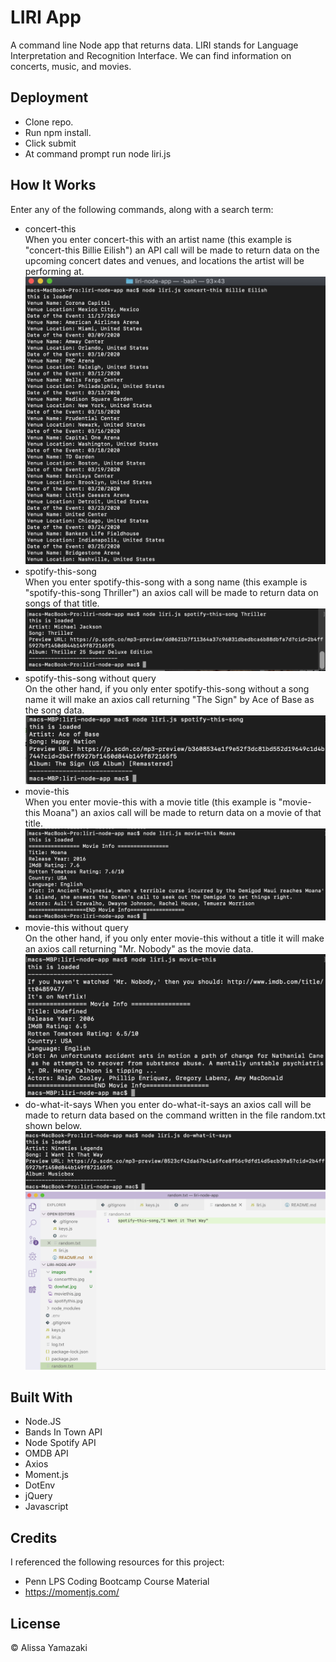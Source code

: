 # LIRI App 

A command line Node app that returns data. LIRI stands for Language Interpretation and Recognition Interface. We can find information on concerts, music, and movies. 

## Deployment

* Clone repo.
* Run npm install.
* Click submit
* At command prompt run node liri.js <pass in an instruction from above>

## How It Works

Enter any of the following commands, along with a search term:
* concert-this  
  When you enter concert-this with an artist name (this example is "concert-this Billie Eilish") an API call will be made to return data on the upcoming concert dates and venues, and locations the artist will be performing at.
![Concert This](images/concertthis.jpg)
* spotify-this-song  
  When you enter spotify-this-song with a song name (this example is "spotify-this-song Thriller") an axios call will be made to return data on songs of that title.
![Spotify This](images/spotifythis.jpg)
* spotify-this-song without query  
  On the other hand, if you only enter spotify-this-song without a song name it will make an axios call returning "The Sign" by Ace of Base as the song data.
![Spotify Default](images/spotifydefault.jpg)
* movie-this  
  When you enter movie-this with a movie title (this example is "movie-this Moana") an axios call will be made to return data on a movie of that title.
![Movie This](images/moviethis.jpg)
* movie-this without query  
  On the other hand, if you only enter movie-this without a title it will make an axios call returning "Mr. Nobody" as the movie data.
![Movie Default](images/moviedefault.jpg)  
* do-what-it-says
   When you enter do-what-it-says an axios call will be made to return data based on the command written in the file random.txt shown below.
![Do What](images/dowhat.jpg)
![That Way](images/thatway.jpg)

## Built With

* Node.JS
* Bands In Town API
* Node Spotify API
* OMDB API
* Axios
* Moment.js
* DotEnv
* jQuery
* Javascript

## Credits

I referenced the following resources for this project:

* Penn LPS Coding Bootcamp Course Material
* https://momentjs.com/

## License

&copy; Alissa Yamazaki

